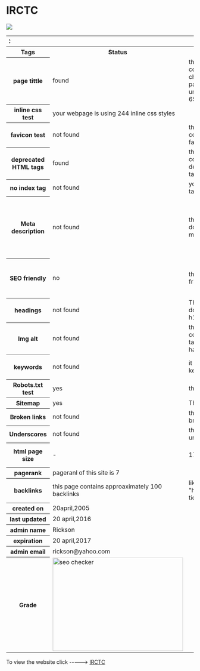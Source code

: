  # IRCTC
<html>
<img src="http://www.userlogos.org/files/logos/spaljeni/irctc.png">
<table >
<tr>
<th colspan="4"><marquee direction="right">IRCTC</marquee></th>
</tr><tr>
<th>Tags</th>
<th>Status</th>
<th>DETAILS</th>
<th>SUGGESTION</th>
</tr>
<tr>
<th background-color: "#00FFFF">page tittle</th>
<td>found</td>
<td>this webpage contains 39 characters,each page should have unique title with 65characters</td>
<td>Indian Railway Catering and Tourism Corporation for rail ticket booking.</td>
</tr>
<tr>
<th>inline css test</th>
<td colspan="3">your webpage is using 244 inline css styles</td>
</tr>
<tr>
<th>favicon test</th>
<td>not found</td>
<td>this page does not contain any favicon</td>
<td>every webpage must have favicon</td>
</tr>
<tr>
<th>deprecated HTML tags</th>
<td>found</td>
<td>this webpage contains many deprecated HTML tags</td>
<td>your webpage must not contain any deprecated tag</td>
</tr>
<tr>
<th>no index tag</th>
<td>not found</td>
<td colspan="2">your webpage doesnot contain noindex tag</td>
<tr>
<th>Meta description</th>
<td>not found</td>
<td>this webpage does not contain meta description</td>
<td>IRCTC is a subsidiary of Indian Railways that handles the catering,tourism and online ticketing of the Indian Railways.</td>
</tr>
<tr>
<th>SEO friendly</th>
<td>no</td>
<td>this is not SEO friendly</td>
<td>a good webpage must not contain "black hat",uppercase, underscores etc</td>
</tr>
<tr>
<th>headings</th>
<td>not found</td>
<td>This webpage does not have h1,h2</td>
<td> webpage must contain h1,h2</td>
</tr>
<tr>
<th>Img alt</th>
<td>not found</td>
<td>this webpage contains 19 img tags but does not have alt attribute</td>
<td>img tag must have alt attribute</td>
</tr>
<tr>
<th>keywords</th>
<td>not found</td>
<td>it does not have keywords</td>
<td>railways,online ticket, ticket, ticket booking, train</td>
</tr>
<tr>
<th>Robots.txt test</th>
<td>yes</td>
<td colspan="2">this webpage use robots.txt</td>
</tr>
<tr>
<th>Sitemap</th>
<td>yes</td>
<td colspan="2">This webpage contains 1 sitemap</td>
</tr>
<tr>
<th>Broken links</th>
<td>not found</td>
<td colspan="2">this webpage does not contains any broken links</td>
</tr>
<tr>
<th>Underscores</th>
<td>not found</td>
<td colspan="2">this webpage does not contains any underscore</td>
</tr>
<tr>
<th>html page size</th>
<td>-</td>
<td>17.1 kb</td>
<td>this is less than averagethat leads to faster loading</td>
</tr>
<tr>
<th>pagerank</th>
<td colspan="3">pageranl of this site is 7</td>
</tr>
<tr>
<th>backlinks</th>
<td>this page contains approaximately 100 backlinks</td>
<td colspan="2">like-"http://www.cleartrip.com/trains"
"http://www.travelindiasmart.com/train-tickets.php"</td>
<tr>
<th>created on</th>
<td colspan="3">20april,2005</td>
</tr>
<tr>
<th>last updated</th>
<td colspan="3">20 april,2016</td>
</tr>
<tr>
<th>admin name</th>
<td colspan="3">Rickson</td>
</tr>
<tr>
<th>expiration</th>
<td colspan="3">20 april,2017</td>
</tr>
<tr>
<th>admin email</th>
<td colspan="3">rickson@yahoo.com</td>
</tr>
<tr>
<th>Grade</th>
<td><img src="http://smallseotools.com/imgs/badge-bronze-xs.png" alt="seo checker" height=250 width=350></td>
</tr>
</table>
<p>To view the website click -----> <a href="http://www.irctc.co.in">IRCTC</a>
</html>
